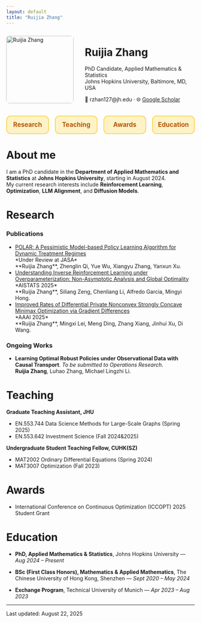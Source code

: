 ```yaml
---
layout: default
title: "Ruijia Zhang"
---
```


<div style="display:flex; align-items:center; gap:30px;">

  <!-- 左边头像 -->
  <img src="/assets/img/IMG_7756.JPG" alt="Ruijia Zhang" width="180" style="border-radius:8px;">

  <!-- 右边文字 -->
  <div>
    <h1>Ruijia Zhang</h1>
    <p>PhD Candidate, Applied Mathematics & Statistics<br>
    Johns Hopkins University, Baltimore, MD, USA</p>
    <p>📧 rzhan127@jh.edu · 🌐 <a href="https://scholar.google.com/citations?hl=en&view_op=list_works&gmla=AH8HC4xKcj1WPYEBl4BOKBJSNUDnuIYeSvYlkX7-dQ4kBPxmvPHlivRQCNgLqubQLr0uDDR6fpXjlDxT8F1wyw&user=gBhh93cAAAAJ">Google Scholar</a></p>
  </div>

</div>

<!-- Nav -->
<style>
  .navbar{
    display:grid;
    grid-template-columns: repeat(4, minmax(0,1fr)); /* 四个按钮均分整行 */
    gap:16px;
    margin:20px 0 28px;
  }
  .navbar a{
    display:block;
    text-align:center;
    padding:14px 0;
    border:2px solid #fcd34d;       /* 金黄描边 */
    border-radius:12px;
    background:#fef3c7;              /* 浅黄底 */
    color:#b45309 !important;        /* 深琥珀字色 */
    text-decoration:none !important; /* 去掉下划线 */
    font-weight:700;
    font-size:1.05rem;
    line-height:1;
    transition:all .2s ease;
  }
  .navbar a:hover{
    background:#fde68a;
    transform:translateY(-2px);
    box-shadow:0 4px 12px rgba(249,115,22,.15);
  }
  /* 小屏自适应：手机上两列 */
  @media (max-width: 640px){
    .navbar{ grid-template-columns: repeat(2, minmax(0,1fr)); }
  }
</style>

<div class="navbar">
  <a href="#research">Research</a>
  <a href="#teaching">Teaching</a>
  <a href="#awards">Awards</a>
  <a href="#education">Education</a>
</div>

# About me
I am a PhD candidate in the **Department of Applied Mathematics and Statistics** at **Johns Hopkins University**, starting in August 2024.  
My current research interests include **Reinforcement Learning**, **Optimization**, **LLM Alignment**, and **Diffusion Models**.

# Research

### Publications

<style>
  main .pubs a.pub-link,
  main .pubs a.pub-link:visited {
    color: #3399ff !important;          /* 更浅的蓝色 */
    text-decoration: none !important;   
    font-weight: 700;                   
    line-height: 1.6;
  }
  main .pubs a.pub-link:hover,
  main .pubs a.pub-link:focus {
    color: #0066cc !important;          /* 悬停时更深蓝 */
    text-decoration: underline !important;
  }
  main .pubs .authors {
    font-size: 0.95em;   
  }
</style>

<div class="pubs">

- <a class="pub-link" href="https://arxiv.org/abs/2506.20406">
    POLAR: A Pessimistic Model-based Policy Learning Algorithm for Dynamic Treatment Regimes
  </a><br>
  *Under Review at JASA*<br>
  <span class="authors">**Ruijia Zhang**, Zhenglin Qi, Yue Wu, Xiangyu Zhang, Yanxun Xu.</span>

- <a class="pub-link" href="https://arxiv.org/abs/2503.17865">
    Understanding Inverse Reinforcement Learning under Overparameterization: Non-Asymptotic Analysis and Global Optimality
  </a><br>
  *AISTATS 2025*<br>
  <span class="authors">**Ruijia Zhang**, Siliang Zeng, Chenliang Li, Alfredo Garcia, Mingyi Hong.</span>

- <a class="pub-link" href="https://arxiv.org/abs/2503.18317">
    Improved Rates of Differential Private Nonconvex Strongly Concave Minimax Optimization via Gradient Differences
  </a><br>
  *AAAI 2025*<br>
  <span class="authors">**Ruijia Zhang**, Mingxi Lei, Meng Ding, Zhang Xiang, Jinhui Xu, Di Wang.</span>

</div>

### Ongoing Works
- **Learning Optimal Robust Policies under Observational Data with Causal Transport**. *To be submitted to Operations Research*.  
  **Ruijia Zhang**, Luhao Zhang, Michael Lingzhi Li.

# Teaching
**Graduate Teaching Assistant, JHU**
- EN.553.744 Data Science Methods for Large-Scale Graphs (Spring 2025)
- EN.553.642 Investment Science (Fall 2024&2025)

**Undergraduate Student Teaching Fellow, CUHK(SZ)**
- MAT2002 Ordinary Differential Equations (Spring 2024)
- MAT3007 Optimization (Fall 2023)

# Awards
- International Conference on Continuous Optimization (ICCOPT) 2025 Student Grant 

# Education
- **PhD, Applied Mathematics & Statistics**, Johns Hopkins University — *Aug 2024 – Present*    

- **BSc (First Class Honors), Mathematics & Applied Mathematics**, The Chinese University of Hong Kong, Shenzhen — *Sept 2020 – May 2024*  

- **Exchange Program**, Technical University of Munich — *Apr 2023 – Aug 2023*  

<hr>
<div class="small">Last updated: August 22, 2025</div>
